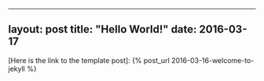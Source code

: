 ---
layout: post
title:  "Hello World!"
date:   2016-03-17
------------------

[Here is the link to the template post]: {% post_url 2016-03-16-welcome-to-jekyll %}
